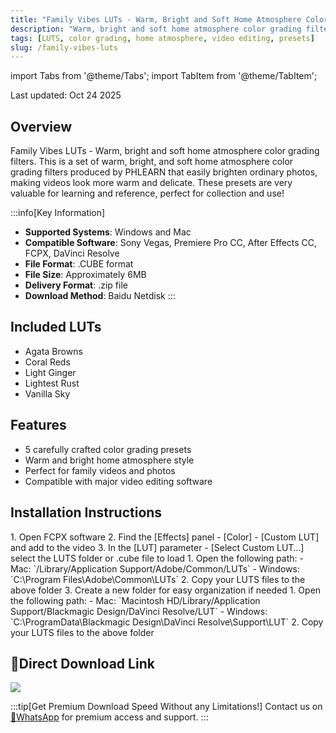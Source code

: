 ```yaml
---
title: "Family Vibes LUTs - Warm, Bright and Soft Home Atmosphere Color Grading Filters"
description: "Warm, bright and soft home atmosphere color grading filters by PHLEARN, easily brightening ordinary photos to make videos look warmer and more delicate."
tags: [LUTS, color grading, home atmosphere, video editing, presets]
slug: /family-vibes-luts
---
```


import Tabs from '@theme/Tabs';
import TabItem from '@theme/TabItem';

Last updated: Oct 24 2025

## Overview

Family Vibes LUTs - Warm, bright and soft home atmosphere color grading filters. This is a set of warm, bright, and soft home atmosphere color grading filters produced by PHLEARN that easily brighten ordinary photos, making videos look more warm and delicate. These presets are very valuable for learning and reference, perfect for collection and use!

:::info[Key Information]
- **Supported Systems**: Windows and Mac
- **Compatible Software**: Sony Vegas, Premiere Pro CC, After Effects CC, FCPX, DaVinci Resolve
- **File Format**: .CUBE format
- **File Size**: Approximately 6MB
- **Delivery Format**: .zip file
- **Download Method**: Baidu Netdisk
:::

## Included LUTs

- Agata Browns
- Coral Reds
- Light Ginger
- Lightest Rust
- Vanilla Sky

## Features

- 5 carefully crafted color grading presets
- Warm and bright home atmosphere style
- Perfect for family videos and photos
- Compatible with major video editing software

## Installation Instructions

<Tabs>
<TabItem value="fcpx" label="Final Cut Pro X">
  1. Open FCPX software
  2. Find the [Effects] panel - [Color] - [Custom LUT] and add to the video
  3. In the [LUT] parameter - [Select Custom LUT…] select the LUTS folder or .cube file to load
</TabItem>
<TabItem value="premiere" label="Premiere Pro">
  1. Open the following path:
     - Mac: `/Library/Application Support/Adobe/Common/LUTs`
     - Windows: `C:\Program Files\Adobe\Common\LUTs`
 2. Copy your LUTS files to the above folder
  3. Create a new folder for easy organization if needed
</TabItem>
<TabItem value="resolve" label="DaVinci Resolve">
  1. Open the following path:
     - Mac: `Macintosh HD/Library/Application Support/Blackmagic Design/DaVinci Resolve/LUT`
     - Windows: `C:\ProgramData\Blackmagic Design\DaVinci Resolve\Support\LUT`
  2. Copy your LUTS files to the above folder
</TabItem>
</Tabs>

## 🚀Direct Download Link

[![](https://img.shields.io/badge/Download-Baidu%20Netdisk-orange?style=for-the-badge&logo=baidu)](https://pan.baidu.com/s/123456789)

:::tip[Get Premium Download Speed Without any Limitations!]
Contact us on [💬WhatsApp](https://wa.me/+8613237610083) for premium access and support.
:::

